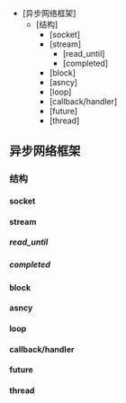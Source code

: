 
<!-- vim-markdown-toc GFM -->

* [异步网络框架]
	* [结构]
		* [socket]
		* [stream]
			* [read_until]
			* [completed]
		* [block]
		* [asncy]
		* [loop]
		* [callback/handler]
		* [future]
		* [thread]

<!-- vim-markdown-toc -->
## 异步网络框架
### 结构
#### socket
#### stream
##### read_until
##### completed

#### block
#### asncy
#### loop
#### callback/handler
#### future
#### thread

